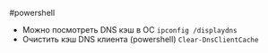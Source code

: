 #powershell

- Можно посмотреть DNS кэш в ОС 
`ipconfig /displaydns`
- Очистить кэш DNS клиента (powershell)
`Clear-DnsClientCache`